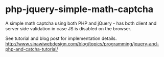 php-jquery-simple-math-captcha
==================

A simple math captcha using both PHP and jQuery - has both client and server side validation in case JS is disabled on the browser.

See tutorial and blog post for implementation details.
http://www.sinawiwebdesign.com/blog/topics/programming/jquery-and-php-and-catcha-tutorial/
